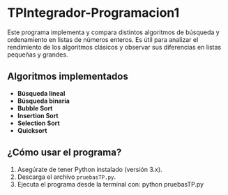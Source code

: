 # TPIntegrador-Programacion1

Este programa implementa y compara distintos algoritmos de búsqueda y ordenamiento en listas de números enteros. Es útil para analizar el rendimiento de los algoritmos clásicos y observar sus diferencias en listas pequeñas y grandes.

## Algoritmos implementados

- **Búsqueda lineal**
- **Búsqueda binaria**
- **Bubble Sort**
- **Insertion Sort**
- **Selection Sort**
- **Quicksort**

## ¿Cómo usar el programa?

1. Asegúrate de tener Python instalado (versión 3.x).
2. Descarga el archivo `pruebasTP.py`.
3. Ejecuta el programa desde la terminal con:
   python pruebasTP.py